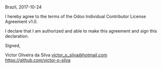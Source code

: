 Brazil, 2017-10-24

I hereby agree to the terms of the Odoo Individual Contributor License
Agreement v1.0.

I declare that I am authorized and able to make this agreement and sign this
declaration.

Signed,

Victor Oliveira da Silva victor_o_silva@hotmail.com https://github.com/victor-o-silva